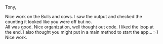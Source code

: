 Tony,

Nice work on the Bulls and cows.  I saw the output and checked the counting it looked like you were off but no.  
All was good.  Nice organization, well thought out code.  I liked the loop at the end. I also thought you might put in 
a main method to start the app... :-)   Nice work.
